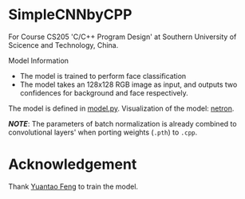 # SimpleCNNbyCPP
For Course CS205 'C/C++ Program Design' at Southern University of Scicence and Technology, China.

Model Information
- The model is trained to perform face classification
- The model takes an 128x128 RGB image as input, and outputs two confidences for background and face respectively.

The model is defined in [model.py](./model.py). Visualization of the model: [netron](https:https://netron.app/?url=https://raw.githubusercontent.com/ShiqiYu/SimpleCNNbyCPP/main/weights/face_binary_cls.onnx).

***NOTE***: The parameters of batch normalization is already combined to convolutional layers' when porting weights (`.pth`) to `.cpp`.

<!-- https://netron.app/?url=https://raw.githubusercontent.com/chandrikadeb7/Face-Mask-Detection/master/face_detector/deploy.prototxt -->

# Acknowledgement
Thank [Yuantao Feng](https://github.com/fengyuentau) to train the model. 
